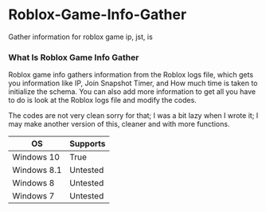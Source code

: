 # Roblox-Game-Info-Gather
Gather information for roblox game ip, jst, is

### What Is Roblox Game Info Gather

Roblox game info gathers information from the Roblox logs file, which gets you information like IP, Join Snapshot Timer, and How much time is taken to initialize the schema. You can also add more information to get all you have to do is look at the Roblox logs file and modify the codes.

The codes are not very clean sorry for that; I was a bit lazy when I wrote it; I may make another version of this, cleaner and with more functions.


OS | Supports
------------ | -------------
Windows 10 | True
Windows 8.1 | Untested
Windows 8 | Untested
Windows 7 | Untested
